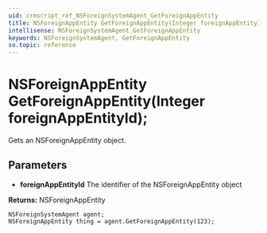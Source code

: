 ```yaml
---
uid: crmscript_ref_NSForeignSystemAgent_GetForeignAppEntity
title: NSForeignAppEntity GetForeignAppEntity(Integer foreignAppEntityId);
intellisense: NSForeignSystemAgent.GetForeignAppEntity
keywords: NSForeignSystemAgent, GetForeignAppEntity
so.topic: reference
---
```


# NSForeignAppEntity GetForeignAppEntity(Integer foreignAppEntityId);

Gets an NSForeignAppEntity object.

## Parameters

* **foreignAppEntityId** The identifier of the NSForeignAppEntity object

**Returns:** NSForeignAppEntity

```crmscript
NSForeignSystemAgent agent;
NSForeignAppEntity thing = agent.GetForeignAppEntity(123);
```

